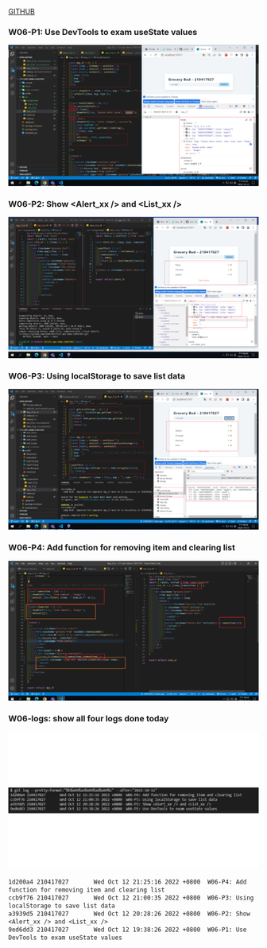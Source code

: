 [GITHUB](https://github.com/210417027/1111-wp1-demo-210417027)

### W06-P1: Use DevTools to exam useState values

![](w06-p1.png)

### W06-P2: Show <Alert_xx /> and <List_xx />

![](w06-p2.png)

### W06-P3: Using localStorage to save list data

![](w06-p3.png)

### W06-P4: Add function for removing item and clearing list

![](w06-p4.png)

### W06-logs: show all four logs done today

![](w06-logs.png)

```
1d200a4 210417027       Wed Oct 12 21:25:16 2022 +0800  W06-P4: Add function for removing item and clearing list
ccb9f76 210417027       Wed Oct 12 21:00:35 2022 +0800  W06-P3: Using localStorage to save list data
a3939d5 210417027       Wed Oct 12 20:28:26 2022 +0800  W06-P2: Show <Alert_xx /> and <List_xx />
9ed6dd3 210417027       Wed Oct 12 19:38:26 2022 +0800  W06-P1: Use DevTools to exam useState values
```
